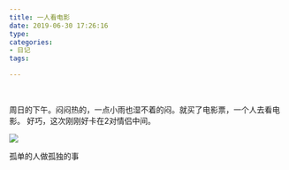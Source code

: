 ```yaml
---
title: 一人看电影
date: 2019-06-30 17:26:16
type: 
categories: 
- 日记
tags:

---
```


<br />

周日的下午。闷闷热的，一点小雨也湿不着的闷。就买了电影票，一个人去看电影。
好巧，这次刚刚好卡在2对情侣中间。

![](/谁又愿一人/1562060453134.png)

孤单的人做孤独的事

